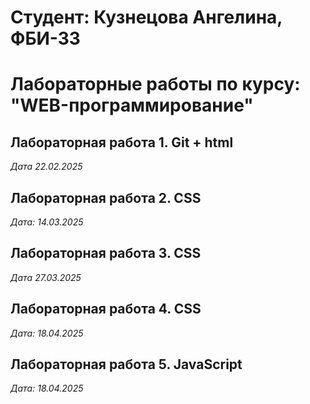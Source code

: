 # Студент: Кузнецова Ангелина, ФБИ-33

# Лабораторные работы по курсу: "WEB-программирование"

## Лабораторная работа 1. Git + html

*Дата 22.02.2025*

## Лабораторная работа 2. CSS

*Дата: 14.03.2025*

## Лабораторная работа 3. CSS

*Дата 27.03.2025*

## Лабораторная работа 4. CSS

*Дата: 18.04.2025*

## Лабораторная работа 5. JavaScript

*Дата: 18.04.2025* 